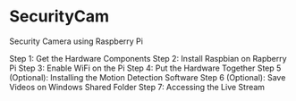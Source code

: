 # SecurityCam
Security Camera using Raspberry Pi



Step 1: Get the Hardware Components
Step 2: Install Raspbian on Rapberry Pi
Step 3: Enable WiFi on the Pi
Step 4: Put the Hardware Together
Step 5 (Optional): Installing the Motion Detection Software
Step 6 (Optional): Save Videos on Windows Shared Folder
Step 7: Accessing the Live Stream
